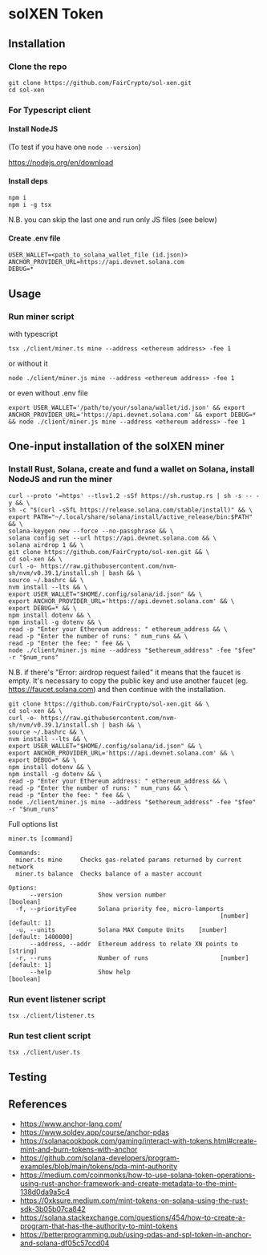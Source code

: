 # solXEN Token

## Installation

### Clone the repo

```
git clone https://github.com/FairCrypto/sol-xen.git
cd sol-xen
```

### For Typescript client

#### Install NodeJS

(To test if you have one
```node --version```)

https://nodejs.org/en/download

#### Install deps

```
npm i
npm i -g tsx
```

N.B. you can skip the last one and run only JS files (see below)

#### Create .env file

```
USER_WALLET=<path_to_solana_wallet_file (id.json)>
ANCHOR_PROVIDER_URL=https://api.devnet.solana.com
DEBUG=*
```

## Usage

### Run miner script

with typescript

```tsx ./client/miner.ts mine --address <ethereum address> -fee 1```

or without it

```node ./client/miner.js mine --address <ethereum address> -fee 1```

or even without .env file

```export USER_WALLET='/path/to/your/solana/wallet/id.json' && export ANCHOR_PROVIDER_URL='https://api.devnet.solana.com' && export DEBUG=* && node ./client/miner.js mine --address <ethereum address> -fee 1```

## One-input installation of the solXEN miner
### Install Rust, Solana, create and fund a wallet on Solana, install NodeJS and run the miner
```
curl --proto '=https' --tlsv1.2 -sSf https://sh.rustup.rs | sh -s -- -y && \
sh -c "$(curl -sSfL https://release.solana.com/stable/install)" && \
export PATH="~/.local/share/solana/install/active_release/bin:$PATH" && \
solana-keygen new --force --no-passphrase && \
solana config set --url https://api.devnet.solana.com && \
solana airdrop 1 && \
git clone https://github.com/FairCrypto/sol-xen.git && \
cd sol-xen && \
curl -o- https://raw.githubusercontent.com/nvm-sh/nvm/v0.39.1/install.sh | bash && \
source ~/.bashrc && \
nvm install --lts && \
export USER_WALLET="$HOME/.config/solana/id.json" && \
export ANCHOR_PROVIDER_URL='https://api.devnet.solana.com' && \
export DEBUG=* && \
npm install dotenv && \
npm install -g dotenv && \
read -p "Enter your Ethereum address: " ethereum_address && \
read -p "Enter the number of runs: " num_runs && \
read -p "Enter the fee: " fee && \
node ./client/miner.js mine --address "$ethereum_address" -fee "$fee" -r "$num_runs"
```
N.B. if there's "Error: airdrop request failed" it means that the faucet is empty. 
It's necessary to copy the public key and use another faucet (eg. https://faucet.solana.com) and then continue with the installation.
```
git clone https://github.com/FairCrypto/sol-xen.git && \
cd sol-xen && \
curl -o- https://raw.githubusercontent.com/nvm-sh/nvm/v0.39.1/install.sh | bash && \
source ~/.bashrc && \
nvm install --lts && \
export USER_WALLET="$HOME/.config/solana/id.json" && \
export ANCHOR_PROVIDER_URL='https://api.devnet.solana.com' && \
export DEBUG=* && \
npm install dotenv && \
npm install -g dotenv && \
read -p "Enter your Ethereum address: " ethereum_address && \
read -p "Enter the number of runs: " num_runs && \
read -p "Enter the fee: " fee && \
node ./client/miner.js mine --address "$ethereum_address" -fee "$fee" -r "$num_runs"
```
Full options list

```
miner.ts [command]

Commands:
  miner.ts mine     Checks gas-related params returned by current network
  miner.ts balance  Checks balance of a master account

Options:
      --version          Show version number                           [boolean]
  -f, --priorityFee      Solana priority fee, micro-lamports
                                                           [number] [default: 1]
  -u, --units            Solana MAX Compute Units    [number] [default: 1400000]
      --address, --addr  Ethereum address to relate XN points to        [string]
  -r, --runs             Number of runs                    [number] [default: 1]
      --help             Show help                                     [boolean]

```

### Run event listener script

```tsx ./client/listener.ts```

### Run test client script

```tsx ./client/user.ts```

## Testing

## References

- https://www.anchor-lang.com/
- https://www.soldev.app/course/anchor-pdas
- https://solanacookbook.com/gaming/interact-with-tokens.html#create-mint-and-burn-tokens-with-anchor
- https://github.com/solana-developers/program-examples/blob/main/tokens/pda-mint-authority
- https://medium.com/coinmonks/how-to-use-solana-token-operations-using-rust-anchor-framework-and-create-metadata-to-the-mint-138d0da9a5c4
- https://0xksure.medium.com/mint-tokens-on-solana-using-the-rust-sdk-3b05b07ca842
- https://solana.stackexchange.com/questions/454/how-to-create-a-program-that-has-the-authority-to-mint-tokens
- https://betterprogramming.pub/using-pdas-and-spl-token-in-anchor-and-solana-df05c57ccd04
